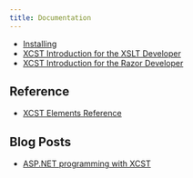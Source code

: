 ```yaml
---
title: Documentation
---
```


- [Installing](installing.html)
- [XCST Introduction for the XSLT Developer](intro-for-xslt-dev.html)
- [XCST Introduction for the Razor Developer](intro-for-razor-dev.html)

Reference
---------
- [XCST Elements Reference](../c/)

Blog Posts
----------
- [ASP.NET programming with XCST](/2016/04/aspnet-programming-with-xcst.html)
